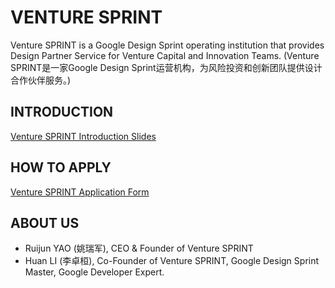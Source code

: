 # VENTURE SPRINT

Venture SPRINT is a Google Design Sprint operating institution that provides Design Partner Service for Venture Capital and Innovation Teams. (Venture SPRINT是一家Google Design Sprint运营机构，为风险投资和创新团队提供设计合作伙伴服务。)

## INTRODUCTION

[Venture SPRINT Introduction Slides](https://docs.google.com/presentation/d/12rHQtDeTL1NlbYF_YntruT33crdtSMUWGDI8JweghHU/edit?usp=sharing)

## HOW TO APPLY

[Venture SPRINT Application Form](https://x.eqxiu.com/s/mRAUXvwj)

## ABOUT US

- Ruijun YAO (姚瑞军), CEO & Founder of Venture SPRINT
- Huan LI (李卓桓), Co-Founder of Venture SPRINT, Google Design Sprint Master, Google Developer Expert.
